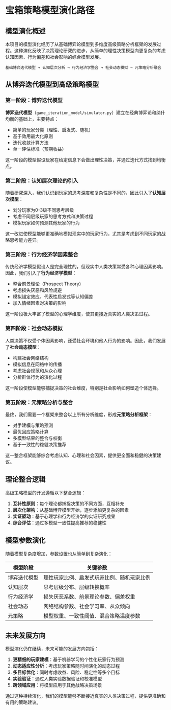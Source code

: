 # 宝箱策略模型演化路径

## 模型演化概述

本项目的模型演化经历了从基础博弈论模型到多维度高级策略分析框架的发展过程。这种演化反映了决策理论研究的进步，从简单的理性决策模型向更复杂的考虑认知因素、行为偏差和社会影响的综合模型发展。

```
基础博弈迭代模型 → 认知层次分析 → 行为经济学整合 → 社会动态模拟 → 元策略分析融合
```

## 从博弈迭代模型到高级策略模型

### 第一阶段：博弈迭代模型

**博弈迭代模型**（`game_iteration_model/simulator.py`）建立在经典博弈论和纳什均衡的基础上，主要特点：

- 简单的玩家分类（理性、启发式、随机）
- 基于效用最大化原则
- 迭代收敛计算方法
- 单一评估标准（预期收益）

这一阶段的模型假设玩家在给定信息下会做出理性决策，并通过迭代方式找到均衡点。

### 第二阶段：认知层次理论的引入

随着研究深入，我们认识到玩家的思考深度和复杂性是不同的，因此引入了**认知层次模型**：

- 划分玩家为0-3级不同思考层级
- 考虑不同层级玩家的思考方式和决策过程
- 模拟玩家如何预测其他玩家的行为

这一改进使模型能够更准确地模拟现实中的玩家行为，尤其是考虑到不同玩家的战略思考能力差异。

### 第三阶段：行为经济学因素整合

传统经济学模型假设人是完全理性的，但现实中人类决策常受各种心理因素影响。因此，我们引入了**行为经济学模型**：

- 整合前景理论（Prospect Theory）
- 考虑损失厌恶和风险规避
- 模拟锚定效应、代表性启发式等认知偏差
- 加入情绪因素对决策的影响

这一阶段极大丰富了模型的心理学维度，使其更接近真实的人类决策过程。

### 第四阶段：社会动态模拟

人类决策不仅受个体因素影响，还受社会环境和他人行为的影响。因此，我们发展了**社会动态模型**：

- 构建社会网络结构
- 模拟信息在网络中的传播
- 考虑社会规范和从众心理
- 分析群体行为的演化过程

这一阶段使模型能够捕捉决策的社会维度，特别是社会影响如何塑造个体选择。

### 第五阶段：元策略分析与整合

最终，我们需要一个框架来整合以上所有分析维度，形成**元策略分析框架**：

- 对手建模与策略预测
- 最优回应策略计算
- 多模型结果的整合与权衡
- 基于一致性的稳健决策推荐

这一整合框架能够综合考虑认知、心理和社会因素，提供更全面和稳健的决策建议。

## 理论整合逻辑

高级策略模型的开发遵循以下整合逻辑：

1. **互补性原则**：每个理论都捕捉决策的不同方面，互相补充
2. **层次化架构**：从基础博弈模型开始，逐步添加更复杂的因素
3. **实证驱动**：基于心理学和行为经济学的实证研究成果
4. **综合评估**：通过多模型一致性提高推荐的稳健性

## 模型参数演化

随着模型复杂度增加，参数设置也从简单到复杂演化：

| 模型阶段 | 关键参数 |
|----------|----------|
| 博弈迭代模型 | 理性玩家比例、启发式玩家比例、随机玩家比例 |
| 认知层次 | 思考层级分布、层级转换概率 |
| 行为经济学 | 损失厌恶系数、前景理论参数、偏差权重 |
| 社会动态 | 网络结构参数、社会学习率、从众倾向 |
| 元策略 | 模型权重、一致性阈值、混合策略温度参数 |

## 未来发展方向

模型演化仍在继续，未来可能的发展方向包括：

1. **更精细的玩家建模**：基于机器学习的个性化玩家行为预测
2. **动态适应性分析**：考虑玩家策略随时间演化的动态过程
3. **多目标优化**：同时考虑收益、风险、稳定性等多个目标
4. **实验验证**：通过人类实验数据验证和校准模型
5. **跨领域应用**：将模型应用于其他战略决策场景

通过这种持续演化，我们的模型能够不断接近真实的人类决策过程，提供更准确和有用的策略建议。 